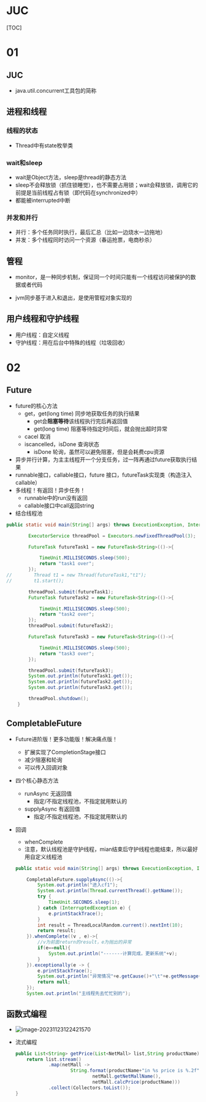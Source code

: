 # JUC

[TOC]

# 01

## JUC

- java.util.concurrent工具包的简称

## 进程和线程

### 线程的状态

- Thread中有state枚举类

### wait和sleep

- wait是Object方法，sleep是thread的静态方法
- sleep不会释放锁（抓住锁睡觉），也不需要占用锁；wait会释放锁，调用它的前提是当前线程占有锁（即代码在synchronized中）
- 都能被interrupted中断

### 并发和并行

- 并行：多个任务同时执行，最后汇总（比如一边烧水一边拖地）
- 并发：多个线程同时访问一个资源（春运抢票，电商秒杀）

## 管程 

- monitor，是一种同步机制，保证同一个时间只能有一个线程访问被保护的数据或者代码

- jvm同步基于进入和退出，是使用管程对象实现的

## 用户线程和守护线程

- 用户线程：自定义线程
- 守护线程：用在后台中特殊的线程（垃圾回收）





# 02

## Future

- future的核心方法
  - get，get(long time) 同步地获取任务的执行结果
    - get会**阻塞等待**该线程执行完后再返回值
    - get(long time) 阻塞等待指定时间后，就会抛出超时异常
  - cacel 取消
  - iscancelled，isDone 查询状态
    - isDone 轮询，虽然可以避免阻塞，但是会耗费cpu资源
- 异步并行计算，为主主线程开一个分支任务，过一阵再通过future获取执行结果
- runnable接口，callable接口，future 接口，futureTask实现类（构造注入callable）
- 多线程！有返回！异步任务！
  - runnable中的run没有返回
  - callable接口中call返回string
- 结合线程池

```java
public static void main(String[] args) throws ExecutionException, InterruptedException {

        ExecutorService threadPool = Executors.newFixedThreadPool(3);

        FutureTask futureTask1 = new FutureTask<String>(()->{

            TimeUnit.MILLISECONDS.sleep(500);
            return "task1 over";
        });
//        Thread t1 = new Thread(futureTask1,"t1");
//        t1.start();

        threadPool.submit(futureTask1);
        FutureTask futureTask2 = new FutureTask<String>(()->{

            TimeUnit.MILLISECONDS.sleep(500);
            return "task2 over";
        });
        threadPool.submit(futureTask2);

        FutureTask futureTask3 = new FutureTask<String>(()->{

            TimeUnit.MILLISECONDS.sleep(500);
            return "task3 over";
        });

        threadPool.submit(futureTask3);
        System.out.println(futureTask1.get());
        System.out.println(futureTask2.get());
        System.out.println(futureTask3.get());

        threadPool.shutdown();
    }
```

## CompletableFuture

- Future进阶版！更多功能版！解决痛点版！
  - 扩展实现了CompletionStage接口
  - 减少阻塞和轮询
  - 可以传入回调对象

- 四个核心静态方法

  - runAsync 无返回值
    - 指定/不指定线程池，不指定就用默认的
  - supplyAsync 有返回值
    - 指定/不指定线程池，不指定就用默认的

- 回调

  - whenComplete
  - 注意，默认线程池是守护线程，mian结束后守护线程也能结束，所以最好用自定义线程池

  ```java
  public static void main(String[] args) throws ExecutionException, InterruptedException {
  
      CompletableFuture.supplyAsync(()->{
          System.out.println("进入cf1");
          System.out.println(Thread.currentThread().getName());
          try {
              TimeUnit.SECONDS.sleep(1);
          } catch (InterruptedException e) {
              e.printStackTrace();
          }
          int result = ThreadLocalRandom.current().nextInt(10);
          return result;
      }).whenComplete((v , e)->{
          //v为前面return的result，e为抛出的异常
          if(e==null){
              System.out.println("-------计算完成，更新系统"+v);
          }
      }).exceptionally(e -> {
          e.printStackTrace();
          System.out.println("异常情况"+e.getCause()+"\t"+e.getMessage());
          return null;
      });
      System.out.println("主线程先去忙忙别的");
  ```



## 函数式编程

- ![image-20231123122421570](C:\Users\31067\AppData\Roaming\Typora\typora-user-images\image-20231123122421570.png)



- 流式编程

  ```java
  public List<String> getPrice(List<NetMall> list,String productName){
      return list.stream()
              .map(netMall -> 
                      String.format(productName+"in %s price is %.2f",
                              netMall.getNetMallName(),
                              netMall.calcPrice(productName)))
              .collect(Collectors.toList());
  }
  ```



